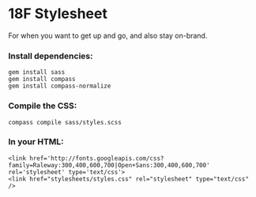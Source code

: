 18F Stylesheet
======================

For when you want to get up and go, and also stay on-brand.

### Install dependencies:
```
gem install sass
gem install compass
gem install compass-normalize
```

### Compile the CSS: 
```
compass compile sass/styles.scss
```

### In your HTML:

```
<link href='http://fonts.googleapis.com/css?family=Raleway:300,400,600,700|Open+Sans:300,400,600,700' rel='stylesheet' type='text/css'>
<link href="stylesheets/styles.css" rel="stylesheet" type="text/css" />
```
